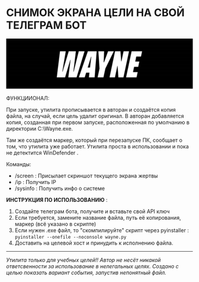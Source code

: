 # СНИМОК ЭКРАНА ЦЕЛИ НА СВОЙ ТЕЛЕГРАМ БОТ
![Image alt](https://github.com/Katastrofa0/WAYNE/blob/cc3f92e112e50f9d5928213381bbab36e3a93a45/wayne.png)



ФУНКЦИИОНАЛ:

При запуске, утилита прописывается в авторан и создаётся копия файла, на случай, если цель удалит оригинал. 
В авторан добавляется копия, созданная при первом запуске, расположенная по умолчанию в директории C:\\Wayne.exe.

Там же создаётся маркер, который при перезапуске ПК, сообщает о том, что утилита уже работает.
Утилита проста в использовании и пока не детектится WinDefender . 

Команды:
- /screen : Присылает скриншот текущего экрана жертвы
- /ip : Получить IP
- /sysinfo : Получить инфо о системе



<b>ИНСТРУКЦИЯ ПО ИСПОЛЬЗОВАНИЮ</b> : 
1. Создайте телеграм бота, получите и вставьте свой API ключ 
2. Если требуется, замените название файла, путь её копирования, маркер (всё указано в скрипте) 
3. Если нужен .exe файл, то "скомпилируйте" скрипт через pyinstaller : `pyinstaller --onefile --noconsole wayne.py`
4. Доставить на целевой хост и принудить к исполнению файла.



-----------------------------------------------------------------------------------------------------------------------------------------------------------------------
<em>Утилита только для учебных целей!! Автор не несёт никакой ответсвенности за использование в нелегальных целях. 
Создано с целью показать вариант события, запустив непонятный файл.</em>

